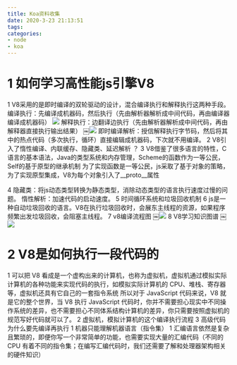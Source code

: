 ```yaml
---
title: Koa资料收集
date: 2020-3-23 21:13:51
tags:
categories: 
- node
- koa
---
```

# 1 如何学习高性能js引擎V8
1 V8采用的是即时编译的双轮驱动的设计，混合编译执行和解释执行这两种手段。
  编译执行：先编译成机器码，然后执行（先由解析器解析成中间代码，再由编译器编译成机器码）
  ![](/images/编译执行.jpg)
  解释执行：边翻译边执行（先由解析器解析成中间代码，再由解释器直接执行输出结果）
  ￼![](/images/解释执行.jpg)
  即时编译解析：授信解释执行字节码，然后将其中的热点代码（多次执行，循环）直接编辑成机器码，下次就不用编译。
2 V8引入了惰性编译、内联缓存、隐藏类、延迟解析 ？
3 V8借鉴了很多语言的特性，C语言的基本语法，Java的类型系统和内存管理，Scheme的函数作为一等公民，Self的基于原型的继承机制
  为了实现函数是一等公民，js采取了基于对象的策略，为了实现原型集成，V8为每个对象引入了__proto__属性

4 隐藏类：将js动态类型转换为静态类型，消除动态类型的语言执行速度过慢的问题。
  惰性解析：加速代码的启动速度。
5 时间循环系统和垃圾回收机制
6 js是一种自动垃圾回收的语言。V8在执行垃圾回收时，会展东主线程的资源，如果程序频繁出发垃圾回收，会阻塞主线程。
7 v8编译流程图
￼![](/images/v8_编译流程图.jpg)
8 V8学习知识图谱
￼![](/images/v8_知识图谱.jpg)
# 2 V8是如何执行一段代码的
1 可以把 V8 看成是一个虚构出来的计算机，也称为虚拟机，虚拟机通过模拟实际计算机的各种功能来实现代码的执行，如模拟实际计算机的 CPU、堆栈、寄存器等，虚拟机还具有它自己的一套指令系统
所以对于 JavaScript 代码来说，V8 就是它的整个世界，当 V8 执行 JavaScript 代码时，你并不需要担心现实中不同操作系统的差异，也不需要担心不同体系结构计算机的差异，你只需要按照虚拟机的规范写好代码就可以了。
2 虚拟机，模拟计算机的这个编译执行流程
3 高级代码为什么要先编译再执行
  1 机器只能理解机器语言（指令集）
  1 汇编语言依然是复杂且繁琐的，即便你写一个非常简单的功能，也需要实现大量的汇编代码（不同的 CPU 有着不同的指令集；在编写汇编代码时，我们还需要了解和处理器架构相关的硬件知识）